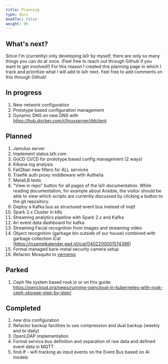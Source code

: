 ```yaml
---
title: Planning
type: docs
bookToc: false
weight: 99
---
```

## What's next?
Since I'm (currently) only developing la1r by myself, there are only so many things you can do at once. 
(Feel free to reach out through Github if you want to get involved!)
For this reason I created this planning page in which I track and prioritize what I will add to la1r next.
Feel free to add comments on this through Github!

## In progress
1. New network configuration
1. Prototype based configuration management
1. Dynamic DNS on new DNS with https://hub.docker.com/r/linuxserver/ddclient

## Planned
1. Jamulus server
1. Implement status.la1r.com
1. GoCD CI/CD for prototype based config management (2 ways)
1. Kibana log analysis
1. Fail2ban new filters for ALL services
1. Traefik auth proxy middleware with Authelia
1. MetalLB tests
1. "View in repo" button for all pages of the la1r documentation. While reading documentation, for example about Ansible, the visitor should be able to view which scripts are currently discussed by clicking a button to the git repository.
1. Deploy a Kafka bus as structured event bus instead of mqtt
1. Spark 2.x Cluster in k8s
1. Streaming analytics pipeline with Spark 2.x and Kafka
1. An event data dashboard for kafka
1. Streaming Facial recognition from images and streaming video
1. Object recognition (garbage bin outside of our house) combined with garbage collection iCal (https://inzamelkalender.gad.nl/ical/0402200001574396)
1. Formal managed bare-metal security camera setup
1. Refactor Mosquito to [vernemq](https://vernemq.com/)

## Parked
1. Ceph file system based rook.io or on this guide: https://owncloud.org/news/running-owncloud-in-kubernetes-with-rook-ceph-storage-step-by-step/

## Completed

1. new dns configuration
1. Refactor backup facilities to use compression and dual backup (weekly and bi-daily)
1. OpenLDAP implementation
1. Formal service bus definition and separation of raw data and defined event data in MQTT
1. find-lf - wifi tracking as input events on the Event Bus based on AI models
